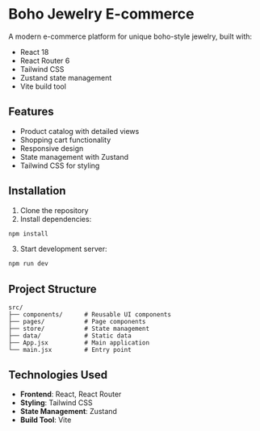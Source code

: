 # Boho Jewelry E-commerce

A modern e-commerce platform for unique boho-style jewelry, built with:

- React 18
- React Router 6
- Tailwind CSS
- Zustand state management
- Vite build tool

## Features

- Product catalog with detailed views
- Shopping cart functionality
- Responsive design
- State management with Zustand
- Tailwind CSS for styling

## Installation

1. Clone the repository
2. Install dependencies:
```bash
npm install
```
3. Start development server:
```bash
npm run dev
```

## Project Structure

```
src/
├── components/      # Reusable UI components
├── pages/           # Page components
├── store/           # State management
├── data/            # Static data
├── App.jsx          # Main application
└── main.jsx         # Entry point
```

## Technologies Used

- **Frontend**: React, React Router
- **Styling**: Tailwind CSS
- **State Management**: Zustand
- **Build Tool**: Vite
